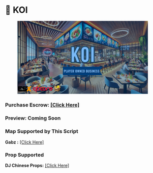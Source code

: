 # 🥫 KOI

<figure><img src="../../../.gitbook/assets/koi-restaurant-thumbnail.jfif" alt=""><figcaption></figcaption></figure>

### Purchase Escrow: [\[Click Here\]](https://pulsescripts.com/product/burgershot)

### Preview: Coming Soon

### Map Supported by This Script

**Gabz :** [\[Click Here\]](https://fivem.gabzv.com/)

### Prop Supported

**DJ Chinese Props:** [\[Click Here\]](https://djscollections.com/package/5764357)



